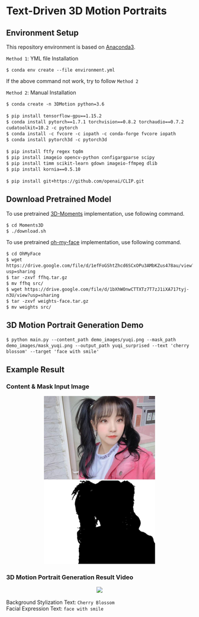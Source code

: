 # Text-Driven 3D Motion Portraits

## Environment Setup

This repository environment is based on [Anaconda3](https://www.anaconda.com/products/distribution).

`Method 1`: YML file Installation

```shell
$ conda env create --file environment.yml
```

If the above command not work, try to follow `Method 2`

`Method 2`:  Manual Installation

```shell
$ conda create -n 3DMotion python=3.6

$ pip install tensorflow-gpu==1.15.2
$ conda install pytorch==1.7.1 torchvision==0.8.2 torchaudio==0.7.2 cudatoolkit=10.2 -c pytorch
$ conda install -c fvcore -c iopath -c conda-forge fvcore iopath
$ conda install pytorch3d -c pytorch3d

$ pip install ftfy regex tqdm
$ pip install imageio opencv-python configargparse scipy
$ pip install timm scikit-learn gdown imageio-ffmpeg dlib
$ pip install kornia==0.5.10

$ pip install git+https://github.com/openai/CLIP.git
```

## Download Pretrained Model

To use pretrained [3D-Moments](https://github.com/google-research/3d-moments) implementation, use following command.

```shell
$ cd Moments3D
$ ./download.sh
```

To use pretrained [oh-my-face](https://github.com/P2Oileen/oh-my-face) implementation, use following command.


```shell
$ cd OhMyFace
$ wget https://drive.google.com/file/d/1efFoGShtZhcd6SCxOPu3AMbKZus478au/view?usp=sharing
$ tar -zxvf ffhq.tar.gz
$ mv ffhq src/
$ wget https://drive.google.com/file/d/1bXhWOnwCTTXTz7T7zJ1iXA717tyj-n3U/view?usp=sharing
$ tar -zxvf weights-face.tar.gz
$ mv weights src/
```

## 3D Motion Portrait Generation Demo
```shell
$ python main.py --content_path demo_images/yuqi.png --mask_path demo_images/mask_yuqi.png --output_path yuqi_surprised --text 'cherry blossom' --target 'face with smile'
```

## Example Result

### Content & Mask Input Image
<p align="center">
    <img src="demo_images/yuqi.png" width=300>
    <img src="demo_images/mask_yuqi.png" width=300>
</p>

### 3D Motion Portrait Generation Result Video

<p align="center">
    <img src="output_videos/yuqi_zoom_in.gif" width=300>
</p>

Background Stylization Text: `Cherry Blossom`  
Facial Expression Text: `face with smile` 

